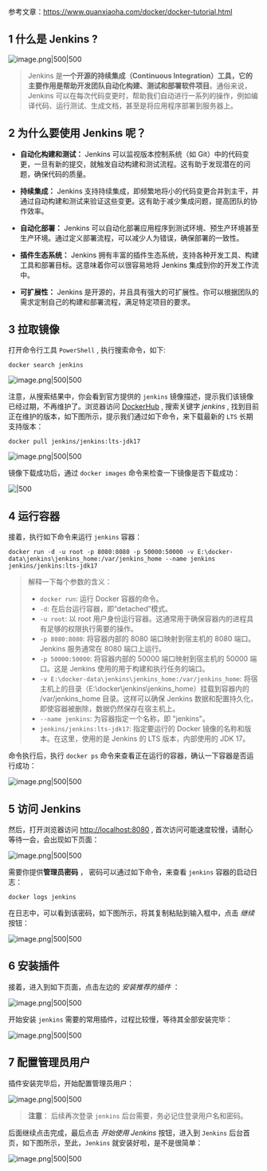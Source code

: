 参考文章：https://www.quanxiaoha.com/docker/docker-tutorial.html
## 1 什么是 Jenkins ?

![image.png|500|500](https://my-obsidian-image.oss-cn-guangzhou.aliyuncs.com/2024/05/f4f8d77a36be0bef88bd119a5af75a18.png)

> Jenkins 是**一个开源的持续集成（Continuous Integration）工具，它的主要作用是帮助开发团队自动化构建、测试和部署软件项目**。通俗来说，Jenkins 可以在每次代码变更时，帮助我们自动进行一系列的操作，例如编译代码、运行测试、生成文档，甚至是将应用程序部署到服务器上。

## 2 为什么要使用 Jenkins 呢？

- **自动化构建和测试：** Jenkins 可以监视版本控制系统（如 Git）中的代码变更，一旦有新的提交，就触发自动构建和测试流程。这有助于发现潜在的问题，确保代码的质量。
    
- **持续集成：** Jenkins 支持持续集成，即频繁地将小的代码变更合并到主干，并通过自动构建和测试来验证这些变更。这有助于减少集成问题，提高团队的协作效率。
    
- **自动化部署：** Jenkins 可以自动化部署应用程序到测试环境、预生产环境甚至生产环境。通过定义部署流程，可以减少人为错误，确保部署的一致性。
    
- **插件生态系统：** Jenkins 拥有丰富的插件生态系统，支持各种开发工具、构建工具和部署目标。这意味着你可以很容易地将 Jenkins 集成到你的开发工作流中。
    
- **可扩展性：** Jenkins 是开源的，并且具有强大的可扩展性。你可以根据团队的需求定制自己的构建和部署流程，满足特定项目的要求。
    

## 3 拉取镜像

打开命令行工具 `PowerShell` , 执行搜索命令，如下:

```
docker search jenkins
```

![image.png|500|500](https://my-obsidian-image.oss-cn-guangzhou.aliyuncs.com/2024/05/c4cb7873bc987f74f816fece3636f503.png)

注意，从搜索结果中，你会看到官方提供的 `jenkins` 镜像描述，提示我们该镜像已经过期，不再维护了。浏览器访问 [DockerHub](https://hub.docker.com/r/jenkins/jenkins) , 搜索关键字 _jenkins_ , 找到目前正在维护的版本，如下图所示，提示我们通过如下命令，来下载最新的 `LTS` 长期支持版本：

```
docker pull jenkins/jenkins:lts-jdk17
```

![image.png|500|500](https://my-obsidian-image.oss-cn-guangzhou.aliyuncs.com/2024/05/50321e424227eda713bd4331e891ccca.png)

镜像下载成功后，通过 `docker images` 命令来检查一下镜像是否下载成功：

![|500](https://my-obsidian-image.oss-cn-guangzhou.aliyuncs.com/2024/05/30bd66a45b2a82c750e11096ac4cfc5f.jpeg)

## 4 运行容器

接着，执行如下命令来运行 `jenkins` 容器：

```
docker run -d -u root -p 8080:8080 -p 50000:50000 -v E:\docker-data\jenkins\jenkins_home:/var/jenkins_home --name jenkins jenkins/jenkins:lts-jdk17
```

> 解释一下每个参数的含义：
> 
> - `docker run`: 运行 Docker 容器的命令。
> - `-d`: 在后台运行容器，即“detached”模式。
> - `-u root`: 以 root 用户身份运行容器。这通常用于确保容器内的进程具有足够的权限执行需要的操作。
> - `-p 8080:8080`: 将容器内部的 8080 端口映射到宿主机的 8080 端口。Jenkins 服务通常在 8080 端口上运行。
> - `-p 50000:50000`: 将容器内部的 50000 端口映射到宿主机的 50000 端口。这是 Jenkins 使用的用于构建和执行任务的端口。
> - `-v E:\docker-data\jenkins\jenkins_home:/var/jenkins_home`: 将宿主机上的目录（E:\docker\jenkins\jenkins_home）挂载到容器内的 /var/jenkins_home 目录。这样可以确保 Jenkins 数据和配置持久化，即使容器被删除，数据仍然保存在宿主机上。
> - `--name jenkins`: 为容器指定一个名称，即 "jenkins"。
> - `jenkins/jenkins:lts-jdk17`: 指定要运行的 Docker 镜像的名称和版本。在这里，使用的是 Jenkins 的 LTS 版本，内部使用的 JDK 17。

命令执行后，执行 `docker ps` 命令来查看正在运行的容器，确认一下容器是否运行成功：

![image.png|500|500](https://my-obsidian-image.oss-cn-guangzhou.aliyuncs.com/2024/05/99a8e2bab4be7386d42b3082f0be6f64.png)

## 5 访问 Jenkins

然后，打开浏览器访问 [http://localhost:8080](http://localhost:8080/) , 首次访问可能速度较慢，请耐心等待一会，会出现如下页面：

![image.png|500|500](https://my-obsidian-image.oss-cn-guangzhou.aliyuncs.com/2024/05/0d2a2f06d8b61acf2fefb76852e2904a.png)

需要你提供**管理员密码** ， 密码可以通过如下命令，来查看 `jenkins` 容器的启动日志：

```
docker logs jenkins
```

在日志中，可以看到该密码，如下图所示，将其复制粘贴到输入框中，点击 _继续_ 按钮：

![image.png|500|500](https://my-obsidian-image.oss-cn-guangzhou.aliyuncs.com/2024/05/0ba5ed24d4899ca32962a89def2fb451.png)


## 6 安装插件

接着，进入到如下页面，点击左边的 _安装推荐的插件_ ：

![image.png|500|500](https://my-obsidian-image.oss-cn-guangzhou.aliyuncs.com/2024/05/f7ca60e5e74102a9376e8d5a8a7148ff.png)


开始安装 `jenkins` 需要的常用插件，过程比较慢，等待其全部安装完毕：

![image.png|500|500](https://my-obsidian-image.oss-cn-guangzhou.aliyuncs.com/2024/05/32638140e51f14ba213afea07507a42c.png)


## 7 配置管理员用户

插件安装完毕后，开始配置管理员用户：

![image.png|500|500](https://my-obsidian-image.oss-cn-guangzhou.aliyuncs.com/2024/05/d15754da79bd758de69f67e95aba7772.png)


> **注意**： 后续再次登录 `jenkins` 后台需要，务必记住登录用户名和密码。

后面继续点击完成，最后点击 _开始使用 Jenkins_ 按钮，进入到 `Jenkins` 后台首页，如下图所示，至此，`Jenkins` 就安装好啦，是不是很简单：

![image.png|500|500](https://my-obsidian-image.oss-cn-guangzhou.aliyuncs.com/2024/05/f059f8b33910914843c7b979d3f9ce49.png)
